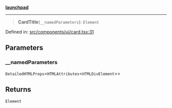 [**launchpad**](index.md)

***

> **CardTitle**(`__namedParameters`): `Element`

Defined in: [src/components/ui/card.tsx:31](https://github.com/victorbratov/launchpad/blob/35b0965dd86b05a55a9206d809917613bd599c25/src/components/ui/card.tsx#L31)

## Parameters

### \_\_namedParameters

`DetailedHTMLProps`\<`HTMLAttributes`\<`HTMLDivElement`\>\>

## Returns

`Element`

